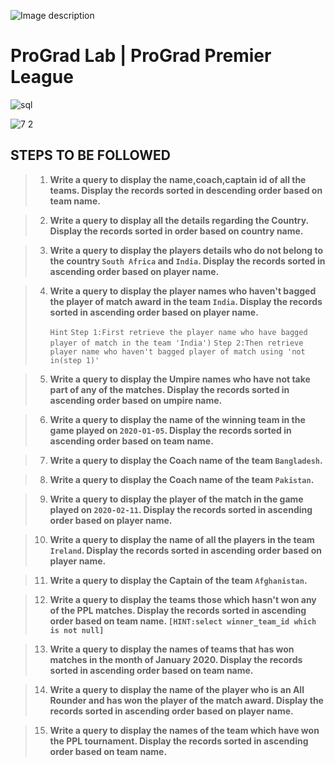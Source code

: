 ![Image description](https://i1.faceprep.in/ProGrad/face-logo-resized.png)

# ProGrad Lab | ProGrad Premier League




![sql](https://user-images.githubusercontent.com/58466121/76389844-3c85d400-6392-11ea-875f-8cd9676219b2.JPG)


![7 2](https://user-images.githubusercontent.com/61002120/76403951-b37b9680-63ab-11ea-95df-8e4a5d9f3f15.png)


## STEPS TO BE FOLLOWED


> 1. **Write a query to display the name,coach,captain id of all the teams. Display the records sorted in descending order based on team name.**

> 2. **Write a query to display all the details regarding the Country. Display the records sorted in order based on country name.**

> 3. **Write a query to display the players details who do not belong to the country `South Africa` and `India`. Display the records sorted in ascending order based on player name.**

> 4. **Write a query to display the player names who haven't bagged the player of match award in the team `India`. Display the records sorted in ascending order based on player name.**<br/>
>
>    `Hint`
>    `Step 1:First retrieve the player name who have bagged player of match in the team 'India')`
>    `Step 2:Then retrieve player name who haven't bagged player of match using 'not in(step 1)'`

> 5. **Write a query to display the Umpire names who have not take part of any of the matches. Display the records sorted in ascending order based on umpire name.**

> 6. **Write a query to display the name of the winning team in the game played on `2020-01-05`. Display the records sorted in ascending order based on team name.**

> 7. **Write a query to display the Coach name of the team `Bangladesh`.**

> 8. **Write a query to display the Coach name of the team `Pakistan`.**

> 9. **Write a query to display the player of the match in the game played on `2020-02-11`. Display the records sorted in ascending order based on player name.**

> 10. **Write a query to display the name of all the players in the team `Ireland`. Display the records sorted in ascending order based on player name.**

> 11. **Write a query to display the Captain of the team `Afghanistan`.**

> 12. **Write a query to display the teams those which hasn't won any of the PPL matches. Display the records sorted in ascending order based on team name. `[HINT:select winner_team_id which is not null]`**

> 13. **Write a query to display the names of teams that has won matches in the month of January 2020. Display the records sorted in ascending order based on team name.**

> 14. **Write a query to display the name of the player who is an All Rounder and has won the player of the match award. Display the records sorted in ascending order based on player name.**

> 15. **Write a query to display the names of the team which have won the PPL tournament. Display the records sorted in ascending order based on team name.**
